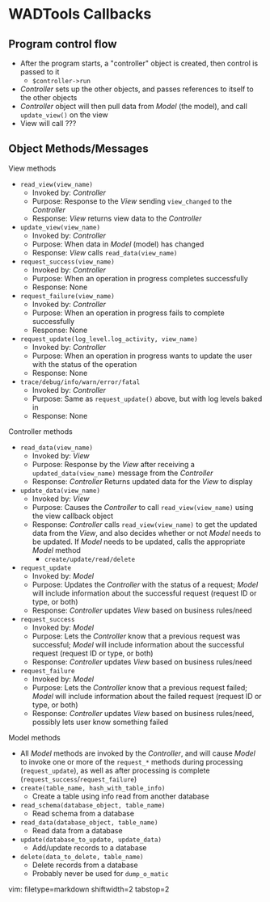 # WADTools Callbacks #

## Program control flow ##
- After the program starts, a "controller" object is created, then control is
  passed to it
  - `$controller->run`
- _Controller_ sets up the other objects, and passes references to itself to
  the other objects
- _Controller_ object will then pull data from _Model_ (the model), and call
  `update_view()` on the view
- View will call ???

## Object Methods/Messages ##

View methods
- `read_view(view_name)`
  - Invoked by: _Controller_
  - Purpose: Response to the _View_ sending `view_changed` to the _Controller_
  - Response: _View_ returns view data to the _Controller_
- `update_view(view_name)`
  - Invoked by: _Controller_
  - Purpose: When data in _Model_ (model) has changed
  - Response: _View_ calls `read_data(view_name)`
- `request_success(view_name)`
  - Invoked by: _Controller_
  - Purpose: When an operation in progress completes successfully
  - Response: None
- `request_failure(view_name)`
  - Invoked by: _Controller_
  - Purpose: When an operation in progress fails to complete successfully
  - Response: None
- `request_update(log_level.log_activity, view_name)`
  - Invoked by: _Controller_
  - Purpose: When an operation in progress wants to update the user with the
    status of the operation
  - Response: None
- `trace/debug/info/warn/error/fatal`
  - Invoked by: _Controller_
  - Purpose: Same as `request_update()` above, but with log levels baked in
  - Response: None

Controller methods
- `read_data(view_name)`
  - Invoked by: _View_
  - Purpose: Response by the _View_ after receiving a
    `updated_data(view_name)` message from the _Controller_
  - Response: _Controller_ Returns updated data for the _View_ to display
- `update_data(view_name)`
  - Invoked by: _View_
  - Purpose: Causes the _Controller_ to call `read_view(view_name)` using the
    view callback object
  - Response: _Controller_ calls `read_view(view_name)` to get the updated
    data from the _View_, and also decides whether or not _Model_ needs to be
    updated.  If _Model_ needs to be updated, calls the appropriate _Model_
    method
    - `create/update/read/delete`
- `request_update`
  - Invoked by: _Model_
  - Purpose: Updates the _Controller_ with the status of a request; _Model_
    will include information about the successful request (request ID or type,
    or both)
  - Response: _Controller_ updates _View_ based on business rules/need
- `request_success`
  - Invoked by: _Model_
  - Purpose: Lets the _Controller_ know that a previous request was successful;
    _Model_ will include information about the successful request (request ID
    or type, or both)
  - Response: _Controller_ updates _View_ based on business rules/need
- `request_failure`
  - Invoked by: _Model_
  - Purpose: Lets the _Controller_ know that a previous request failed;
    _Model_ will include information about the failed request (request ID or
    type, or both)
  - Response: _Controller_ updates _View_ based on business rules/need,
    possibly lets user know something failed

Model methods
- All _Model_ methods are invoked by the _Controller_, and will cause
  _Model_ to invoke one or more of the `request_*` methods during processing
  (`request_update`), as well as after processing is complete
  (`request_success`/`request_failure`)
- `create(table_name, hash_with_table_info)`
  - Create a table using info read from another database
- `read_schema(database_object, table_name)`
  - Read schema from a database
- `read_data(database_object, table_name)`
  - Read data from a database
- `update(database_to_update, update_data)`
  - Add/update records to a database
- `delete(data_to_delete, table_name)`
  - Delete records from a database
  - Probably never be used for `dump_o_matic`

vim: filetype=markdown shiftwidth=2 tabstop=2

